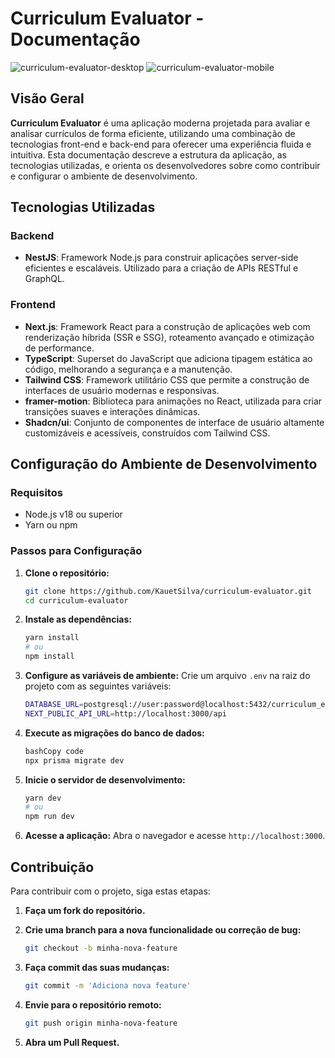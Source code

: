 # Curriculum Evaluator - Documentação
![curriculum-evaluator-desktop](https://github.com/user-attachments/assets/d1238900-b10e-47fa-ae41-c00220f573f6)
![curriculum-evaluator-mobile](https://github.com/user-attachments/assets/88b55db9-dce0-46d6-994e-27c65d5b251f)

## Visão Geral

**Curriculum Evaluator** é uma aplicação moderna projetada para avaliar e analisar currículos de forma eficiente, utilizando uma combinação de tecnologias front-end e back-end para oferecer uma experiência fluida e intuitiva. Esta documentação descreve a estrutura da aplicação, as tecnologias utilizadas, e orienta os desenvolvedores sobre como contribuir e configurar o ambiente de desenvolvimento.

## Tecnologias Utilizadas

### Backend

- **NestJS**: Framework Node.js para construir aplicações server-side eficientes e escaláveis. Utilizado para a criação de APIs RESTful e GraphQL.

### Frontend

- **Next.js**: Framework React para a construção de aplicações web com renderização híbrida (SSR e SSG), roteamento avançado e otimização de performance.
- **TypeScript**: Superset do JavaScript que adiciona tipagem estática ao código, melhorando a segurança e a manutenção.
- **Tailwind CSS**: Framework utilitário CSS que permite a construção de interfaces de usuário modernas e responsivas.
- **framer-motion**: Biblioteca para animações no React, utilizada para criar transições suaves e interações dinâmicas.
- **Shadcn/ui**: Conjunto de componentes de interface de usuário altamente customizáveis e acessíveis, construídos com Tailwind CSS.


## Configuração do Ambiente de Desenvolvimento

### Requisitos

- Node.js v18 ou superior
- Yarn ou npm

### Passos para Configuração

1. **Clone o repositório:**
    
    ```bash
    git clone https://github.com/KauetSilva/curriculum-evaluator.git
    cd curriculum-evaluator
    
    ```
    
2. **Instale as dependências:**
    
    ```bash
    yarn install
    # ou
    npm install
    
    ```
    
3. **Configure as variáveis de ambiente:**
Crie um arquivo `.env` na raiz do projeto com as seguintes variáveis:
    
    ```bash
    DATABASE_URL=postgresql://user:password@localhost:5432/curriculum_evaluator
    NEXT_PUBLIC_API_URL=http://localhost:3000/api
    
    ```
    
4. **Execute as migrações do banco de dados:**
    
    ```bash
    bashCopy code
    npx prisma migrate dev
    
    ```
    
5. **Inicie o servidor de desenvolvimento:**
    
    ```bash
    yarn dev
    # ou
    npm run dev
    
    ```
    
6. **Acesse a aplicação:**
Abra o navegador e acesse `http://localhost:3000`.


## Contribuição

Para contribuir com o projeto, siga estas etapas:

1. **Faça um fork do repositório.**
2. **Crie uma branch para a nova funcionalidade ou correção de bug:**
    
    ```bash
    git checkout -b minha-nova-feature
    
    ```
    
3. **Faça commit das suas mudanças:**
    
    ```bash
    git commit -m 'Adiciona nova feature'
    
    ```
    
4. **Envie para o repositório remoto:**
    
    ```bash
    git push origin minha-nova-feature
    
    ```
    
5. **Abra um Pull Request.**
